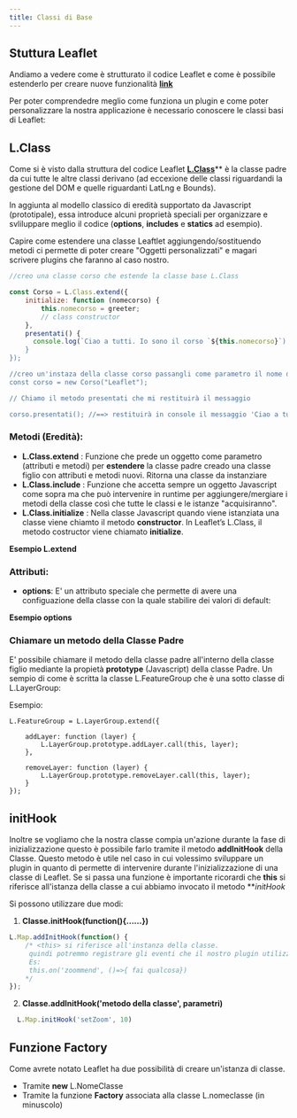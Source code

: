 ```yaml
---
title: Classi di Base
---
```


## Stuttura Leaflet

Andiamo a vedere come è strutturato il codice Leaflet e come è possibile estenderlo per creare nuove funzionalità [**link**](https://leafletjs.com/examples/extending/extending-1-classes.html)

<struttura></struttura>

Per poter comprendedre meglio come funziona un plugin e come poter personalizzare la nostra applicazione è necessario conoscere le classi basi di Leaflet: 

## L.Class

Come si è visto dalla struttura del codice Leaflet [**L.Class**](https://leafletjs.com/reference-1.7.1.html#class)** è la classe padre da cui tutte le altre classi derivano (ad eccexione delle classi riguardandi la gestione del DOM e quelle riguardanti LatLng e Bounds).

In aggiunta al modello classico di eredità supportato da Javascript (prototipale), essa introduce alcuni proprietà speciali per organizzare e svliluppare meglio il codice (**options**, **includes** e **statics** ad esempio).

Capire come estendere  una classe Leaftlet aggiungendo/sostituendo metodi ci permette di poter creare "Oggetti personalizzati" e magari scrivere plugins che faranno al caso nostro.

```js
//creo una classe corso che estende la classe base L.Class

const Corso = L.Class.extend({ 
    initialize: function (nomecorso) {
        this.nomecorso = greeter;
        // class constructor
    },
    presentati() {
      console.log(`Ciao a tutti. Io sono il corso `${this.nomecorso}`) // utilizzo le template strings (Javascript)
    }
});

//creo un'instaza della classe corso passangli come parametro il nome del corso
const corso = new Corso("Leaflet");

// Chiamo il metodo presentati che mi restituirà il messaggio

corso.presentati(); //==> restituirà in console il messaggio 'Ciao a tutti. Io sono il corso Leaflet'

```
### Metodi (Eredità):

* **L.Class.extend** : Funzione che prede un oggetto come parametro (attributi e metodi) per **estendere** la classe padre creado una classe figlio con attributi e metodi nuovi. Ritorna una classe da instanziare
* **L.Class.include** : Funzione che accetta sempre un oggetto Javascript come sopra ma che può intervenire in runtime per aggiungere/mergiare i metodi della classe così che tutte le classi e le istanze "acquisiranno".
* **L.Class.initialize** : Nella classe Javascript quando viene istanziata una classe viene chiamto il metodo **constructor**.
    In Leaflet’s L.Class, il metodo costructor viene chiamato **initialize**.
    
    
**Esempio L.extend**

<class-extend></class-extend>

### Attributi:

* **options**:  E' un attributo speciale che permette di avere una configuazione della classe con la quale stabilire dei valori di default:

**Esempio options**

<class-options></class-options>

### Chiamare un metodo della Classe Padre

E' possibile chiamare il metodo della classe padre all'interno della classe figlio mediante la propietà **prototype** (Javascript) della classe Padre.
Un sempio di come è scritta la classe L.FeatureGroup che è una sotto classe di L.LayerGroup:

Esempio:

```js{4,8}
L.FeatureGroup = L.LayerGroup.extend({

    addLayer: function (layer) {
        L.LayerGroup.prototype.addLayer.call(this, layer);
    },
    
    removeLayer: function (layer) {
        L.LayerGroup.prototype.removeLayer.call(this, layer);
    }
});

```

## initHook

Inoltre se vogliamo che la nostra classe compia un'azione durante la fase di inizializzazione questo è possibile farlo tramite il metodo **addInitHook** della Classe.
Questo metodo è utile nel caso in cui volessimo sviluppare un plugin in quanto di permette di intervenire durante l'inizializzazione di una classe di Leaflet.
Se si passa una funzione è importante ricorardi che **this** si riferisce all'istanza della classe a cui abbiamo invocato il metodo ***initHook*


Si possono utilizzare due modi:

1) **Classe.initHook(function(){......})**

```js
L.Map.addInitHook(function() {
    /* <this> si riferisce all'instanza della classe.
     quindi potremmo registrare gli eventi che il nostro plugin utilizzerà per fare qualcosa
     Es:
     this.on('zoommend', ()=>{ fai qualcosa})
    */
});
```

2) **Classe.addInitHook('metodo della classe', parametri)**

```js
  L.Map.initHook('setZoom', 10)
```

## Funzione Factory   
    
Come avrete notato Leaflet ha due possibilità di creare un'istanza di classe.

* Tramite **new** L.NomeClasse
* Tramite la funzione **Factory** associata alla classe L.nomeclasse (in minuscolo)    
